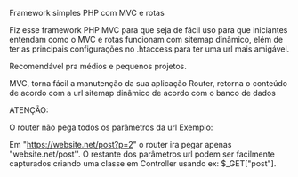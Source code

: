 Framework simples PHP com MVC e rotas

Fiz esse framework PHP MVC para que seja de fácil uso para que iniciantes entendam como o MVC e rotas funcionam com sitemap dinâmico, elém de ter as principais configurações no .htaccess para ter uma url mais amigável.


Recomendável pra médios e pequenos projetos.
 

MVC, torna fácil a manutenção da sua aplicação
Router, retorna o conteúdo de acordo com a url
sitemap dinâmico de acordo com o banco de dados
 

ATENÇÃO:

O router não pega todos os parâmetros da url
Exemplo: 

Em "https://website.net/post?p=2" o router ira pegar apenas "website.net/post''.
O restante dos parâmetros url podem ser facilmente capturados criando uma classe em Controller usando  ex: $_GET["post"].
